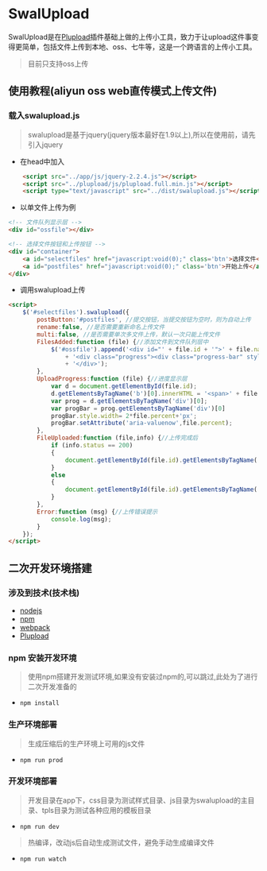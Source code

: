 # SwalUpload
SwalUpload是在[Plupload](http://www.plupload.com)插件基础上做的上传小工具，致力于让upload这件事变得更简单，包括文件上传到本地、oss、七牛等，这是一个跨语言的上传小工具。
> 目前只支持oss上传

## 使用教程(aliyun oss web直传模式上传文件)

### 载入swalupload.js
> swalupload是基于jquery(jquery版本最好在1.9以上),所以在使用前，请先引入jquery

* 在head中加入
```html
    <script src="../app/js/jquery-2.2.4.js"></script>
    <script src="../plupload/js/plupload.full.min.js"></script>
    <script type="text/javascript" src="../dist/swalupload.js"></script>
```
* 以单文件上传为例
```html
<!-- 文件队列显示层 -->
<div id="ossfile"></div>

<!-- 选择文件按钮和上传按钮 -->
<div id="container">
    <a id="selectfiles" href="javascript:void(0);" class='btn'>选择文件</a>
    <a id="postfiles" href="javascript:void(0);" class='btn'>开始上传</a>
</div>
```
* 调用swalupload上传
```html
<script>
    $('#selectfiles').swalupload({
        postButton:'#postfiles', //提交按钮，当提交按钮为空时，则为自动上传
        rename:false, //是否需要重新命名上传文件
        multi:false, //是否需要单次多文件上传，默认一次只能上传文件
        FilesAdded:function (file) {//添加文件到文件队列层中
            $('#ossfile').append('<div id="' + file.id + '">' + file.name + ' (' + file.ratio + ')<b></b>'
                + '<div class="progress"><div class="progress-bar" style="width: 0%"></div></div>'
                + '</div>');
        },
        UploadProgress:function (file) {//进度显示层
            var d = document.getElementById(file.id);
            d.getElementsByTagName('b')[0].innerHTML = '<span>' + file.percent + "%</span>";
            var prog = d.getElementsByTagName('div')[0];
            var progBar = prog.getElementsByTagName('div')[0]
            progBar.style.width= 2*file.percent+'px';
            progBar.setAttribute('aria-valuenow',file.percent);
        },
        FileUploaded:function (file,info) {//上传完成后
            if (info.status == 200)
            {
                document.getElementById(file.id).getElementsByTagName('b')[0].innerHTML = 'upload to oss success, object name:' + file.name;
            }
            else
            {
                document.getElementById(file.id).getElementsByTagName('b')[0].innerHTML = info.response;
            }
        },
        Error:function (msg) {//上传错误提示
            console.log(msg);
        }
    });
</script>
```

## 二次开发环境搭建

### 涉及到技术(技术栈)
- [nodejs](https://nodejs.org/en/)
- [npm](https://www.npmjs.com)
- [webpack](http://webpack.github.io)
- [Plupload](http://www.plupload.com)

### npm 安装开发环境
> 使用npm搭建开发测试环境,如果没有安装过npm的,可以跳过,此处为了进行二次开发准备的
- `npm install`

### 生产环境部署
> 生成压缩后的生产环境上可用的js文件
- `npm run prod`

### 开发环境部署
> 开发目录在app下，css目录为测试样式目录、js目录为swalupload的主目录、tpls目录为测试各种应用的模板目录
- `npm run dev`

> 热编译，改动js后自动生成测试文件，避免手动生成编译文件
- `npm run watch`